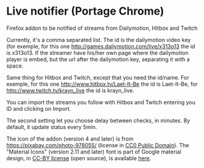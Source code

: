 # Live notifier (Portage Chrome)
Firefox addon to be notified of streams from Dailymotion, Hitbox and Twitch

Currently, it's a comma separated list. The id is the dailymotion video key (for exemple, for this one http://games.dailymotion.com/live/x313o13 the id is x313o13. If the streamer have his/her own page where the dailymotion player is embed, but the url after the dailymotion key, separating it with a space.

Same thing for Hitbox and Twitch, except that you need the id/name. For exemple, for this one http://www.hitbox.tv/Laet-It-Be the id is Laet-It-Be, for http://www.twitch.tv/krayn_live the id is krayn_live.

You can import the streams you follow with Hitbox and Twitch entering you ID and clicking on Import.

The second setting let you choose delay between checks, in minutes. By default, it update status every 5min.

The icon of the addon (version 4 and later) is from https://pixabay.com/photo-978055/ (license in [CC0 Public Domain](https://pixabay.com/fr/service/terms/#usage)). The "Material Icons" (version 2.11 and later) font is part of Google material design, in [CC-BY license](https://creativecommons.org/licenses/by/4.0/) (open source), is available [here](https://google.github.io/material-design-icons/).
